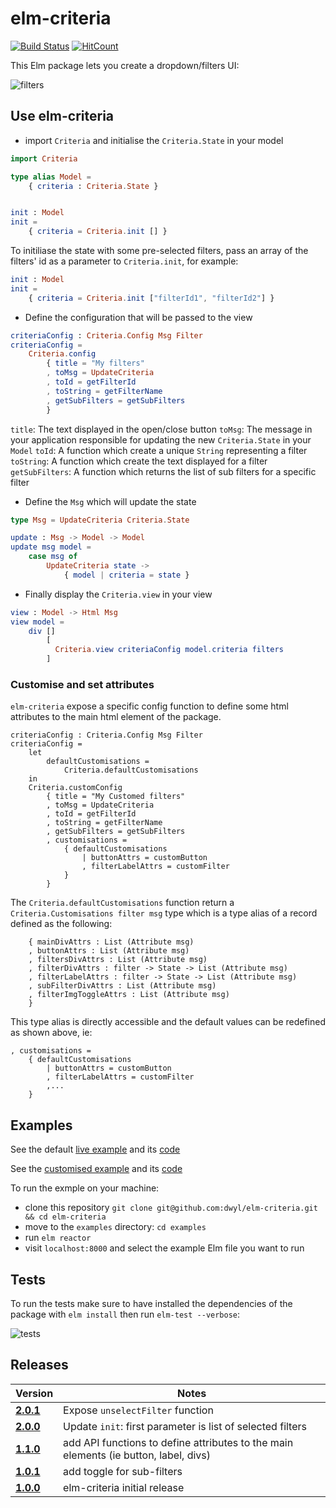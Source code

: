 # elm-criteria
[![Build Status](https://travis-ci.org/dwyl/elm-criteria.svg?branch=master)](https://travis-ci.org/dwyl/elm-criteria)
[![HitCount](http://hits.dwyl.io/dwyl/elm-criteria.svg)](http://hits.dwyl.io/dwyl/elm-criteria)

This Elm package lets you create a dropdown/filters UI:

![filters](https://user-images.githubusercontent.com/6057298/49747519-7ce03900-fc9b-11e8-86f2-1c7a95e2602c.png)

## Use elm-criteria

- import `Criteria` and initialise the `Criteria.State` in your model

```elm
import Criteria

type alias Model =
    { criteria : Criteria.State }


init : Model
init =
    { criteria = Criteria.init [] }
```

To initiliase the state with some pre-selected filters, pass an array of the filters' id
as a parameter to `Criteria.init`, for example:

```elm
init : Model
init =
    { criteria = Criteria.init ["filterId1", "filterId2"] }
```

- Define the configuration that will be passed to the view

```elm
criteriaConfig : Criteria.Config Msg Filter
criteriaConfig =
    Criteria.config
        { title = "My filters"
        , toMsg = UpdateCriteria
        , toId = getFilterId
        , toString = getFilterName
        , getSubFilters = getSubFilters
        }
```

`title`: The text displayed in the open/close button
`toMsg`: The message in your application responsible for updating the new `Criteria.State` in your `Model`
`toId`: A function which create a unique `String` representing a filter
`toString`: A function which create the text displayed for a filter
`getSubFilters`: A function which returns the list of sub filters for a specific filter

- Define the `Msg` which will update the state

```elm
type Msg = UpdateCriteria Criteria.State

update : Msg -> Model -> Model
update msg model =
    case msg of
        UpdateCriteria state ->
            { model | criteria = state }
```

- Finally display the `Criteria.view` in your view

```elm
view : Model -> Html Msg
view model =
    div []
        [
          Criteria.view criteriaConfig model.criteria filters
        ]
```

### Customise and set attributes

`elm-criteria` expose a specific config function to define some html attributes
to the main html element of the package.

```
criteriaConfig : Criteria.Config Msg Filter
criteriaConfig =
    let
        defaultCustomisations =
            Criteria.defaultCustomisations
    in
    Criteria.customConfig
        { title = "My Customed filters"
        , toMsg = UpdateCriteria
        , toId = getFilterId
        , toString = getFilterName
        , getSubFilters = getSubFilters
        , customisations =
            { defaultCustomisations
                | buttonAttrs = customButton
                , filterLabelAttrs = customFilter
            }
        }
```

The `Criteria.defaultCustomisations` function return a `Criteria.Customisations filter msg`
type which is a type alias of a record defined as the following:

```type alias Customisations filter msg =
    { mainDivAttrs : List (Attribute msg)
    , buttonAttrs : List (Attribute msg)
    , filtersDivAttrs : List (Attribute msg)
    , filterDivAttrs : filter -> State -> List (Attribute msg)
    , filterLabelAttrs : filter -> State -> List (Attribute msg)
    , subFilterDivAttrs : List (Attribute msg)
    , filterImgToggleAttrs : List (Attribute msg)
    }
```

This type alias is directly accessible and the default values can be redefined
as shown above, ie:
```
, customisations =
    { defaultCustomisations
        | buttonAttrs = customButton
        , filterLabelAttrs = customFilter
        ,...
    }
```

## Examples

See the default [live example](https://dwyl.github.io/elm-criteria/example.html) and its [code](https://github.com/dwyl/elm-criteria/blob/master/examples/Example.elm)

See the [customised example](https://dwyl.github.io/elm-criteria/customised-example.html) and its
[code](https://github.com/dwyl/elm-criteria/blob/master/examples/CustomExample.elm)

To run the exmple on your machine:
- clone this repository `git clone git@github.com:dwyl/elm-criteria.git && cd elm-criteria`
- move to the `examples` directory: `cd examples`
- run `elm reactor`
- visit `localhost:8000` and select the example Elm file you want to run

## Tests

To run the tests make sure to have installed the dependencies of the package with `elm install` then run `elm-test --verbose`:

![tests](https://user-images.githubusercontent.com/6057298/49627193-70c35580-f9d5-11e8-95d3-8313258ad58c.png)

## Releases
| Version | Notes |
| ------- | ----- |
|  [**2.0.1**](https://github.com/dwyl/elm-criteria/releases/tag/2.1.0) | Expose `unselectFilter` function
|  [**2.0.0**](https://github.com/dwyl/elm-criteria/releases/tag/2.0.0) | Update `init`: first parameter is list of selected filters
|  [**1.1.0**](https://github.com/dwyl/elm-criteria/releases/tag/1.1.0) | add API functions to define attributes to the main elements (ie button, label, divs)
|  [**1.0.1**](https://github.com/dwyl/elm-criteria/releases/tag/1.0.1) | add toggle for sub-filters
|  [**1.0.0**](https://github.com/dwyl/elm-criteria/releases/tag/1.0.0) | elm-criteria initial release
